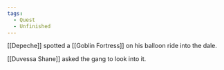 ```yaml
---
tags:
  - Quest
  - Unfinished
---
```

[[Depeche]] spotted a [[Goblin Fortress]] on his balloon ride into the dale.

[[Duvessa Shane]] asked the gang to look into it.